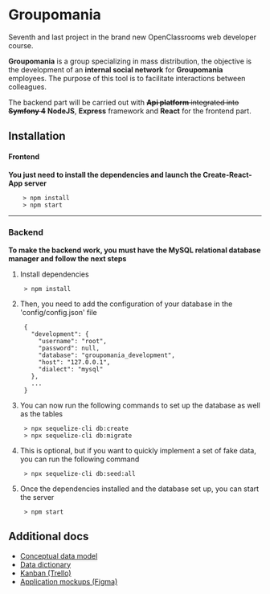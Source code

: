# Groupomania

Seventh and last project in the brand new OpenClassrooms web developer course.

**Groupomania** is a group specializing in mass distribution, the objective is the development of an **internal social network** for **Groupomania** employees. The purpose of this tool is to facilitate interactions between colleagues.

The backend part will be carried out with ~~**Api platform** integrated into **Symfony 4**~~ **NodeJS**, **Express** framework and **React** for the frontend part.

## Installation

#### Frontend

**You just need to install the dependencies and launch the Create-React-App server**

        > npm install
        > npm start
 ---       
### Backend

**To make the backend work, you must have the MySQL relational database manager and follow the next steps**

1. Install dependencies

        > npm install
        
2. Then, you need to add the configuration of your database in the 'config/config.json' file

        {
          "development": {
            "username": "root",
            "password": null,
            "database": "groupomania_development",
            "host": "127.0.0.1",
            "dialect": "mysql"
          },
          ...
        }
        
3. You can now run the following commands to set up the database as well as the tables

        > npx sequelize-cli db:create
        > npx sequelize-cli db:migrate
        
4. This is optional, but if you want to quickly implement a set of fake data, you can run the following command

        > npx sequelize-cli db:seed:all
        
5. Once the dependencies installed and the database set up, you can start the server

        > npm start

## Additional docs

- [Conceptual data model](docs/MCD.svg)
- [Data dictionary](docs/DD.md)
- [Kanban (Trello)](https://trello.com/b/L4uLhIF7/groupomania)
- [Application mockups (Figma)](https://www.figma.com/file/c14uSUrFf8NtF7beqHlp48/Groupomania)
